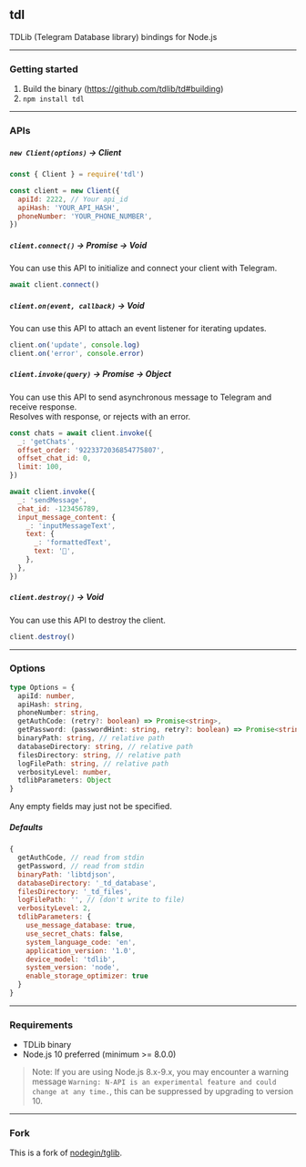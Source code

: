 ## tdl

TDLib (Telegram Database library) bindings for Node.js

-----

### Getting started

1. Build the binary (https://github.com/tdlib/td#building)
2. `npm install tdl`

-----

### APIs

##### `new Client(options)` -> Client

```js
const { Client } = require('tdl')

const client = new Client({
  apiId: 2222, // Your api_id
  apiHash: 'YOUR_API_HASH',
  phoneNumber: 'YOUR_PHONE_NUMBER',
})
```

##### `client.connect()` -> Promise -> Void

You can use this API to initialize and connect your client with Telegram.

```js
await client.connect()
```

##### `client.on(event, callback)` -> Void

You can use this API to attach an event listener for iterating updates.

```js
client.on('update', console.log)
client.on('error', console.error)
```

##### `client.invoke(query)` -> Promise -> Object

You can use this API to send asynchronous message to Telegram and receive response.  
Resolves with response, or rejects with an error.

```js
const chats = await client.invoke({
  _: 'getChats',
  offset_order: '9223372036854775807',
  offset_chat_id: 0,
  limit: 100,
})
```

```js
await client.invoke({
  _: 'sendMessage',
  chat_id: -123456789,
  input_message_content: {
    _: 'inputMessageText',
    text: {
      _: 'formattedText',
      text: '👻',
    },
  },
})
```

##### `client.destroy()` -> Void

You can use this API to destroy the client.

```js
client.destroy()
```

-----

### Options

```typescript
type Options = {
  apiId: number,
  apiHash: string,
  phoneNumber: string,
  getAuthCode: (retry?: boolean) => Promise<string>,
  getPassword: (passwordHint: string, retry?: boolean) => Promise<string>,
  binaryPath: string, // relative path
  databaseDirectory: string, // relative path
  filesDirectory: string, // relative path
  logFilePath: string, // relative path
  verbosityLevel: number,
  tdlibParameters: Object
}
```

Any empty fields may just not be specified.

##### Defaults

```javascript
{
  getAuthCode, // read from stdin
  getPassword, // read from stdin
  binaryPath: 'libtdjson',
  databaseDirectory: '_td_database',
  filesDirectory: '_td_files',
  logFilePath: '', // (don't write to file)
  verbosityLevel: 2,
  tdlibParameters: {
    use_message_database: true,
    use_secret_chats: false,
    system_language_code: 'en',
    application_version: '1.0',
    device_model: 'tdlib',
    system_version: 'node',
    enable_storage_optimizer: true
  }
}
```

-----

### Requirements

- TDLib binary
- Node.js 10 preferred (minimum >= 8.0.0)
> Note: If you are using Node.js 8.x-9.x, you may encounter a warning message `Warning: N-API is an experimental feature and could change at any time.`, this can be suppressed by upgrading to version 10.

-----

### Fork

This is a fork of [nodegin/tglib](https://github.com/nodegin/tglib).
